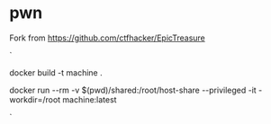 # pwn



Fork from https://github.com/ctfhacker/EpicTreasure

`

docker build -t machine .


docker run --rm -v $(pwd)/shared:/root/host-share --privileged -it -workdir=/root machine:latest

`

